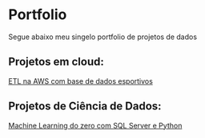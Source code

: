 # Portfolio
Segue abaixo meu singelo portfolio de projetos de dados

## Projetos em cloud:
[ETL na AWS com base de dados esportivos](https://github.com/Beh04/ETL-AWS)

## Projetos de Ciência de Dados:
[Machine Learning do zero com SQL Server e Python](https://github.com/Beh04/Python_SQL/tree/main)
